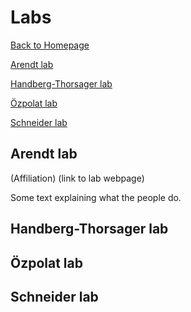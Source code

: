 # Labs
[Back to Homepage](index.md)

[Arendt lab](#arendt-lab)

[Handberg-Thorsager lab](#Handberg-Thorsager-lab)

[Özpolat lab](#özpolat-lab)

[Schneider lab](#schneider-lab)


## Arendt lab
(Affiliation)
(link to lab webpage)

Some text explaining what the people do.

## Handberg-Thorsager lab

## Özpolat lab

## Schneider lab

